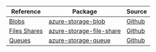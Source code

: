 | Reference | Package | Source |
|---|---|---|
|[Blobs](storage-blob-readme.md)|[azure-storage-blob](https://pypi.org/project/azure-storage-blob)|[Github](https://github.com/Azure/azure-sdk-for-python/blob/main/sdk/storage/azure-storage-blob)|
|[Files Shares](storage-file-share-readme.md)|[azure-storage-file-share](https://pypi.org/project/azure-storage-file-share)|[Github](https://github.com/Azure/azure-sdk-for-python/blob/main/sdk/storage/azure-storage-file-share)|
|[Queues](storage-queue-readme.md)|[azure-storage-queue](https://pypi.org/project/azure-storage-queue)|[Github](https://github.com/Azure/azure-sdk-for-python/blob/main/sdk/storage/azure-storage-queue)|

